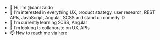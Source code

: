 - 👋 Hi, I’m @danazaldo
- 👀 I’m interested in everything UX, product strategy, user research, REST APIs, JavaScript, Angular, SCSS and stand up comedy :D
- 🌱 I’m currently learning SCSS, Angular
- 💞️ I’m looking to collaborate on UX, APIs
- 📫 How to reach me via here

<!---
danazaldo/danazaldo is a ✨ special ✨ repository because its `README.md` (this file) appears on your GitHub profile.
You can click the Preview link to take a look at your changes.
--->

